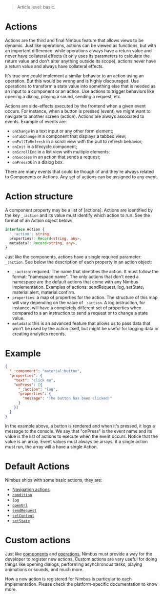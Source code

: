 > Article level: basic.

# Actions
Actions are the third and final Nimbus feature that allows views to be dynamic. Just like operations, actions can be
viewed as functions, but with an important difference: while operations always have a return value and never have
collateral effects (it only uses its parameters to calculate the return value and don't alter anything outside its
scope), actions never have a return value and always have collateral effects.

It's true one could implement a similar behavior to an action using an operation. But this would be wrong and is highly
discouraged. Use operations to transform a state value into something else that is needed as an input to a component
or an action. Use actions to trigger behaviors like opening a dialog, playing a sound, sending a request, etc.

Actions are side-effects executed by the frontend when a given event occurs. For instance, when a
button is pressed (event) we might want to navigate to another screen (action). Actions are always associated to events.
Example of events are:

- `onChange` in a text input or any other form element;
- `onTabChange` in a component that displays a tabbed view;
- `onPullToRefresh` in a scroll view with the pull to refresh behavior;
- `onInit` in a lifecycle component;
- `onScrollEnd` in a list view with multiple elements;
- `onSuccess` in an action that sends a request;
- `onPressOk` in a dialog box.

There are many events that could be though of and they're always related to Components or Actions. Any set
of actions can be assigned to any event.

# Action structure
A component property may be a list of [actions]. Actions are identified by the key `_:action` and its value must
identify which action to run. See the format of an Action object below:

```typescript
interface Action {
  '_:action': string,
  properties?: Record<string, any>,
  metadata?: Record<string, any>,
}
```

Just like the components, actions have a single required parameter: `_:action`. See below the description of each property in an action object:
- `_:action`: required. The name that identifies the action. It must follow the format: "namespace:name". The only actions that don't need a
namespace are the default actions that come with any Nimbus implementation. Examples of actions: sendRequest, log, setState, material:alert,
material:confirm.
- `properties`: a map of properties for the action. The structure of this map will vary depending on the value of `_:action`. A log instruction, for
instance, will have a completely different set of properties when compared to a an instruction to send a request or to change a state value.
- `metadata`: this is an advanced feature that allows us to pass data that won't be used by the action itself, but might be useful for logging data or
creating analytics records.

# Example
```json
{
  "_:component": "material:button",
  "properties": {
    "text": "click me",
    "onPress": [{
      "_:action": "log",
      "properties": {
        "message": "The button has been clicked!"
      }
    }]
  }
}
```

In the example above, a button is rendered and when it's pressed, it logs a message to the console. We say that "onPress" is the event name and its
value is the list of actions to execute when the event occurs. Notice that the value is an array. Event values must always be arrays, if a single
action must run, the array will a have a single Action.

# Default Actions
Nimbus ships with some basic actions, they are:

- [Navigation actions](default-actions/navigation.md)
- [`condition`](default-actions/condition.md)
- [`log`](default-actions/log.md)
- [`openUrl`](default-actions/open-url.md)
- [`sendRequest`](default-actions/send-request.md)
- [`setContent`](default-actions/log.md)
- [`setState`](default-actions/set-state.md)

# Custom actions
Just like [components](/component.md) and [operations](/operation.md), Nimbus must provide a way for the developer to register new actions. Custom
actions are very useful for doing things like opening dialogs, performing asynchronous tasks, playing animations or sounds, and much more.

How a new action is registered for Nimbus is particular to each implementation. Please check the platform-specific documentation to know more.
